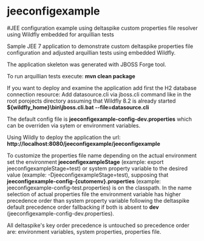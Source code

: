# jeeconfigexample 

#JEE configuration example using deltaspike custom properties file resolver using Wildfly embedded for arquillian tests


Sample JEE 7 application to demonstrate custom deltaspike properties file configuration and adjusted arquillian tests using embedded Wildfly.

The application skeleton was generated with JBOSS Forge tool.

To run arquillian tests execute:
**mvn clean package**

If you want to deploy and examine the application add first the H2 database connection resource:
Add datasource.cli via jboss.cli command like in the root porojects directory assuming that Wildfly 8.2 is already started
**${wildfly_home}\bin\jboss.cli.bat  --file=datasource.cli**

The default config file is **jeeconfigexample-config-dev.properties**  which can be overriden via sytem or environment variables. 

Using Wildly to deploy the application the url:
**http://localhost:8080/jeeconfigexample/jeeconfigexample**


To customize the properties file name depending on the actual environment set the environment  **jeeconfigexampleStage** (example: export jeeconfigexampleStage=test) or system property variable to the desired value (example: -DjeeconfigexampleStage=test), supposing that **jeeconfigexample-config-{cutomenv}.properties** (example: jeeconfigexample-config-test.properties) is on the classpath.
In the name selection of actual properties file the environment variable has higher precedence order than system property variable following the deltaspike default precedence order fallbacking if both is absent to **dev** (jeeconfigexample-config-dev.properties).

All deltaspike's key order precedence is untouched so precedence order are: environment variables, system properties, properties file.





